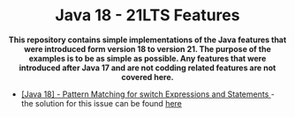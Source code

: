 <h1 align="center">Java 18 - 21LTS Features</h1>

<p align="center">
<b>
This repository contains simple implementations of the Java features that were 
introduced form version 18 to version 21. The purpose of the examples is to be as simple
as possible. Any features that were introduced after Java 17 and are not codding related features
are not covered here.
</b>
</p>
<ul>
  <li>
    <a href="https://github.com/filipkule/java-21-lts-features/issues/1">
    [Java 18] - Pattern Matching for switch Expressions and Statements
    </a>
    - the solution for this issue can be found 
    <a href="">
    here
    </a>
  </li>
</ul>

